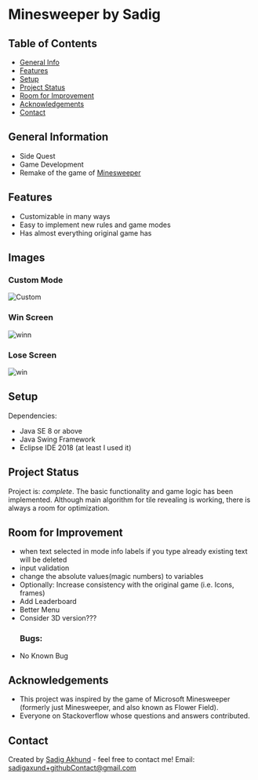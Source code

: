 # Minesweeper by Sadig

## Table of Contents
* [General Info](#general-information)
* [Features](#features)
* [Setup](#setup)
* [Project Status](#project-status)
* [Room for Improvement](#room-for-improvement)
* [Acknowledgements](#acknowledgements)
* [Contact](#contact)

## General Information
- Side Quest
- Game Development
- Remake of the game of <a href="https://en.wikipedia.org/wiki/Minesweeper_(video_game)" target="_blank">Minesweeper</a>


## Features
- Customizable in many ways
- Easy to implement new rules and game modes
- Has almost everything original game has


## Images
### Custom Mode
![Custom](https://user-images.githubusercontent.com/48419889/129907908-0109d267-cd49-4ad1-889e-8aba382c6250.png)
### Win Screen
![winn](https://user-images.githubusercontent.com/48419889/129907934-fac41c8c-451f-49d6-bd19-b4f3144770db.png)
### Lose Screen
![win](https://user-images.githubusercontent.com/48419889/129907929-6b65ae74-12aa-43b0-984e-34977e039546.png)



## Setup
Dependencies: 
  - Java SE 8 or above 
  - Java Swing Framework
  - Eclipse IDE 2018 (at least I used it)



## Project Status
Project is: _complete_. 
The basic functionality and game logic has been implemented. Although main algorithm for tile revealing is working, there is always a room for optimization.


## Room for Improvement
  - when text selected in mode info labels if you type already existing text will be deleted
  - input validation
  - change the absolute values(magic numbers) to variables
  - Optionally: Increase consistency with the original game (i.e. Icons, frames)
  - Add Leaderboard
  - Better Menu
  - Consider 3D version???
  <br><h3>Bugs:</h3>
  - No Known Bug



## Acknowledgements
- This project was inspired by the game of Microsoft Minesweeper (formerly just Minesweeper, and also known as Flower Field). 
- Everyone on Stackoverflow whose questions and answers contributed.


## Contact
Created by [Sadig Akhund](https://github.com/sadigaxund) - feel free to contact me!
Email: sadigaxund+githubContact@gmail.com



